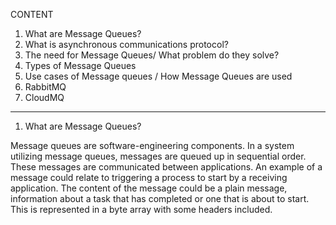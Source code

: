 

CONTENT

1. What are Message Queues?
2. What is asynchronous communications protocol?
3. The need for Message Queues/ What problem do they solve?
4. Types of Message Queues
5. Use cases of Message queues / How Message Queues are used 
6. RabbitMQ 
7. CloudMQ

-------------------------------------------------------------

1. What are Message Queues? 

Message queues are software-engineering components. In a system utilizing message queues, messages are queued up in sequential order. These messages are communicated between applications. An example of a message could relate to triggering a process to start by a receiving application. The content of the message could be a plain message, information about a task that has completed or one that is about to start. This is represented in a byte array with some headers included. 